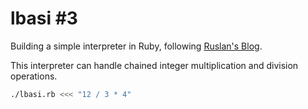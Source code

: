 # lbasi #3

Building a simple interpreter in Ruby, following [Ruslan's Blog](https://ruslanspivak.com/lsbasi-part3/).

This interpreter can handle chained integer multiplication and division operations.

```bash
./lbasi.rb <<< "12 / 3 * 4"
```